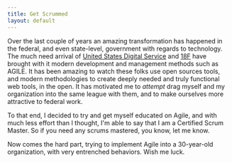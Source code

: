 ```yaml
---
title: Get Scrummed
layout: default
---
```

Over the last couple of years an amazing transformation has happened in the federal, and even state-level, government with regards to technology. The much need arrival of [United States Digital Service](https://www.whitehouse.gov/digital/united-states-digital-service) and [18F](https://18f.gsa.gov/) have brought with it modern development and management methods such as AGILE. It has been amazing to watch these folks use open sources tools, and modern methodologies to create deeply needed and truly functional web tools, in the open. It has motivated me to *attempt* drag myself and my organization into the same league with them, and to make ourselves more attractive to federal work.

To that end, I decided to try and get myself educated on Agile, and with much less effort than I thought, I'm able to say that I am a Certified Scrum Master. So if you need any scrums mastered, you know, let me know.

Now comes the hard part, trying to implement Agile into a 30-year-old organization, with very entrenched behaviors. Wish me luck.
